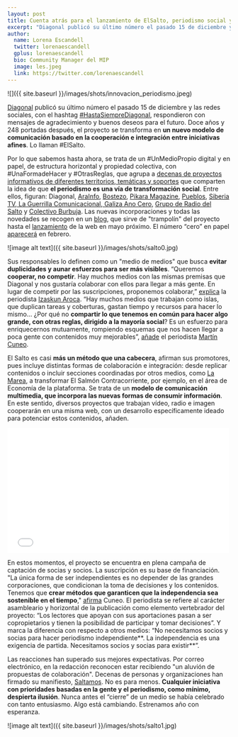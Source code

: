 ```yaml
---
layout: post
title: Cuenta atrás para el lanzamiento de ElSalto, periodismo social y colaborativo
excerpt: "Diagonal publicó su último número el pasado 15 de diciembre y las redes sociales, con el hashtag #HastaSiempreDiagonal, respondieron con mensajes de agradecimiento y buenos deseos para el futuro. Doce años y 248 portadas después, el proyecto se transforma en un nuevo modelo de comunicación basado en la cooperación e integración entre iniciativas afines. Lo llaman #ElSalto."
author:
  name: Lorena Escandell
  twitter: lorenaescandell
  gplus: lorenaescandell 
  bio: Community Manager del MIP
  image: les.jpeg
  link: https://twitter.com/lorenaescandell
---
```

![]({{ site.baseurl }}/images/shots/innovacion_periodismo.jpeg)

[Diagonal](https://www.diagonalperiodico.net/) publicó su último número el pasado 15 de diciembre y las redes sociales, con el hashtag [#HastaSiempreDiagonal](https://twitter.com/search?q=%23HastaSiempreDiagonal&src=typd), respondieron con mensajes de agradecimiento y buenos deseos para el futuro. Doce años y 248 portadas después, el proyecto se transforma en **un nuevo modelo de comunicación basado en la cooperación e integración entre iniciativas afines**. Lo llaman #ElSalto. 

Por lo que sabemos hasta ahora, se trata de un #UnMedioPropio digital y en papel, de estructura horizontal y propiedad colectiva, con #UnaFormadeHacer y #OtrasReglas, que agrupa a [decenas de proyectos informativos de diferentes territorios, temáticas y soportes](https://saltamos.net/quienes-saltamos/) que comparten la idea de que **el periodismo es una vía de transformación social**. Entre ellos, figuran: Diagonal, [AraInfo](http://arainfo.org/), [Bostezo](http://www.revistabostezo.com/), [Pikara Magazine](http://www.pikaramagazine.com/), [Pueblos](http://www.revistapueblos.org/), [Siberia TV](http://siberiatv.net/),[ La Guerrilla Comunicacional, ](http://www.miraicrida.org/)[Galiza Ano Cero](https://vimeo.com/galizaanocero), [Grupo de Radio del Salto](https://saltamos.net/radio/) y [Colectivo Burbuja](http://www.colectivoburbuja.org/). Las nuevas incorporaciones y todas las novedades se recogen en un [blog](https://saltamos.net/), que sirve de "trampolín" del proyecto hasta el [lanzamiento](https://saltamos.net/que-vamos-a-hacer/) de la web en mayo próximo. El número “cero” en papel [aparecerá](https://saltamos.net/que-vamos-a-hacer/) en febrero. 

![image alt text]({{ site.baseurl }}/images/shots/salto0.jpg)

Sus responsables lo definen como un "medio de medios" que busca **evitar duplicidades y aunar esfuerzos para ser más visibles**. “Queremos **cooperar, no competir**. Hay muchos medios con las mismas premisas que Diagonal y nos gustaría colaborar con ellos para llegar a más gente. En lugar de competir por las suscripciones, proponemos colaborar,” [explica](http://www.rtve.es/alacarta/audios/coordenadas/coordenadas-saltamos-07-12-16/3823138/) la periodista [Izaskun Aroca](https://twitter.com/IzaskunAroca). “Hay muchos medios que trabajan como islas, que duplican tareas y coberturas, gastan tiempo y recursos para hacer lo mismo… ¿Por qué no **compartir lo que tenemos en común para hacer algo grande, con otras reglas, dirigido a la mayoría social**? Es un esfuerzo para enriquecernos mutuamente, rompiendo esquemas que nos hacen llegar a poca gente con contenidos muy mejorables”, [añade](http://www.rtve.es/alacarta/audios/coordenadas/coordenadas-saltamos-07-12-16/3823138/) el periodista [Martín Cuneo](https://twitter.com/MartinCuneo78). 

El Salto es casi **más un método que una cabecera**, afirman sus promotores, pues incluye distintas formas de colaboración e integración: desde replicar contenidos o incluir secciones coordinadas por otros medios, como [La Marea](http://www.lamarea.com/), a transformar El Salmón Contracorriente, por ejemplo, en el área de Economía de la plataforma. Se trata de un **modelo de comunicación multimedia, que incorpora las nuevas formas de consumir información**. En este sentido, diversos proyectos que trabajan vídeo, radio e imagen cooperarán en una misma web, con un desarrollo específicamente ideado para potenciar estos contenidos, añaden. 

<iframe src="//player.vimeo.com/video/193271603?color=ffffff" width="500" height="281" frameborder="0" webkitallowfullscreen mozallowfullscreen allowfullscreen></iframe> 

En estos momentos, el proyecto se encuentra en plena campaña de captación de socias y socios. La suscripción es su base de financiación. "La única forma de ser independientes es no depender de las grandes corporaciones, que condicionan la toma de decisiones y los contenidos. Tenemos que **crear métodos que garanticen que la independencia sea sostenible en el tiempo**," [afirma](http://www.rtve.es/alacarta/audios/coordenadas/coordenadas-saltamos-07-12-16/3823138/) Cuneo. El periodista se refiere al carácter asambleario y horizontal de la publicación como elemento vertebrador del proyecto: “Los lectores que apoyan con sus aportaciones pasan a ser copropietarios y tienen la posibilidad de participar y tomar decisiones”. Y marca la diferencia con respecto a otros medios: “No necesitamos socios y socias para hacer periodismo independiente**. La independencia es una exigencia de partida. Necesitamos socios y socias para existir**”.

Las reacciones han superado sus mejores expectativas. Por correo electrónico,  en la redacción reconocen estar recibiendo "un aluvión de propuestas de colaboración". Decenas de personas y organizaciones han firmado su manifiesto, [Saltamos](https://saltamos.net/nos-dicen-imposible-respondemos-ya-lo-estamos-haciendo/). No es para menos. **Cualquier iniciativa con prioridades basadas en la gente y el periodismo, como mínimo, despierta ilusión**. Nunca antes el “cierre” de un medio se había celebrado con tanto entusiasmo. Algo está cambiando. Estrenamos año con esperanza. 

![image alt text]({{ site.baseurl }}/images/shots/salto1.jpg)

